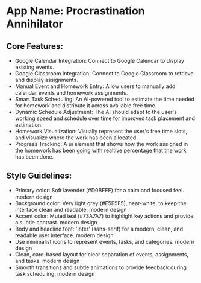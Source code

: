# **App Name**: Procrastination Annihilator

## Core Features:

- Google Calendar Integration: Connect to Google Calendar to display existing events.
- Google Classroom Integration: Connect to Google Classroom to retrieve and display assignments.
- Manual Event and Homework Entry: Allow users to manually add calendar events and homework assignments.
- Smart Task Scheduling: An AI-powered tool to estimate the time needed for homework and distribute it across available free time.
- Dynamic Schedule Adjustment: The AI should adapt to the user's working speed and schedule over time for improved task placement and estimation.
- Homework Visualization: Visually represent the user's free time slots, and visualize where the work has been allocated.
- Progress Tracking: A ui element that shows how the work assigned in the homework has been going with realtive percentage that the work has been done.

## Style Guidelines:

- Primary color: Soft lavender (#D0BFFF) for a calm and focused feel. modern design
- Background color: Very light grey (#F5F5F5), near-white, to keep the interface clean and readable. modern design
- Accent color: Muted teal (#73A7A7) to highlight key actions and provide a subtle contrast. modern design
- Body and headline font: 'Inter' (sans-serif) for a modern, clean, and readable user interface. modern design
- Use minimalist icons to represent events, tasks, and categories. modern design
- Clean, card-based layout for clear separation of events, assignments, and tasks. modern design
- Smooth transitions and subtle animations to provide feedback during task scheduling. modern design